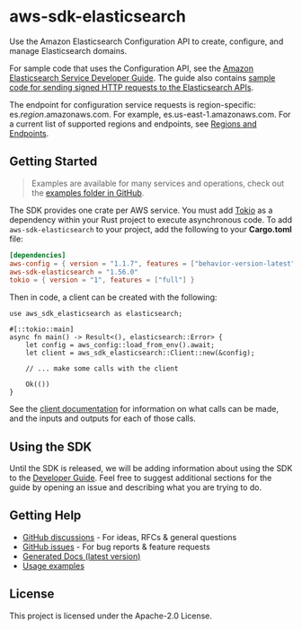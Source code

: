 # aws-sdk-elasticsearch

Use the Amazon Elasticsearch Configuration API to create, configure, and manage Elasticsearch domains.

For sample code that uses the Configuration API, see the [Amazon Elasticsearch Service Developer Guide](https://docs.aws.amazon.com/elasticsearch-service/latest/developerguide/es-configuration-samples.html). The guide also contains [sample code for sending signed HTTP requests to the Elasticsearch APIs](https://docs.aws.amazon.com/elasticsearch-service/latest/developerguide/es-request-signing.html).

The endpoint for configuration service requests is region-specific: es._region_.amazonaws.com. For example, es.us-east-1.amazonaws.com. For a current list of supported regions and endpoints, see [Regions and Endpoints](http://docs.aws.amazon.com/general/latest/gr/rande.html#elasticsearch-service-regions).

## Getting Started

> Examples are available for many services and operations, check out the
> [examples folder in GitHub](https://github.com/awslabs/aws-sdk-rust/tree/main/examples).

The SDK provides one crate per AWS service. You must add [Tokio](https://crates.io/crates/tokio)
as a dependency within your Rust project to execute asynchronous code. To add `aws-sdk-elasticsearch` to
your project, add the following to your **Cargo.toml** file:

```toml
[dependencies]
aws-config = { version = "1.1.7", features = ["behavior-version-latest"] }
aws-sdk-elasticsearch = "1.56.0"
tokio = { version = "1", features = ["full"] }
```

Then in code, a client can be created with the following:

```rust,no_run
use aws_sdk_elasticsearch as elasticsearch;

#[::tokio::main]
async fn main() -> Result<(), elasticsearch::Error> {
    let config = aws_config::load_from_env().await;
    let client = aws_sdk_elasticsearch::Client::new(&config);

    // ... make some calls with the client

    Ok(())
}
```

See the [client documentation](https://docs.rs/aws-sdk-elasticsearch/latest/aws_sdk_elasticsearch/client/struct.Client.html)
for information on what calls can be made, and the inputs and outputs for each of those calls.

## Using the SDK

Until the SDK is released, we will be adding information about using the SDK to the
[Developer Guide](https://docs.aws.amazon.com/sdk-for-rust/latest/dg/welcome.html). Feel free to suggest
additional sections for the guide by opening an issue and describing what you are trying to do.

## Getting Help

* [GitHub discussions](https://github.com/awslabs/aws-sdk-rust/discussions) - For ideas, RFCs & general questions
* [GitHub issues](https://github.com/awslabs/aws-sdk-rust/issues/new/choose) - For bug reports & feature requests
* [Generated Docs (latest version)](https://awslabs.github.io/aws-sdk-rust/)
* [Usage examples](https://github.com/awslabs/aws-sdk-rust/tree/main/examples)

## License

This project is licensed under the Apache-2.0 License.

